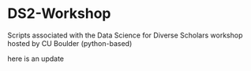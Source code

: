 # DS2-Workshop
Scripts associated with the Data Science for Diverse Scholars workshop hosted by CU Boulder (python-based)

here is an update 
